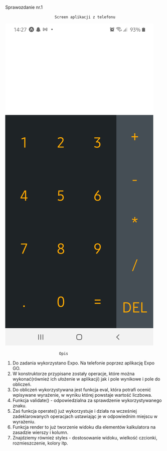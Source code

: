 Sprawozdanie nr.1

						  Screen aplikacji z telefonu
![alt text](https://github.com/MichalKohnke/aplikacje-mobilne-Kohnke-185ic/blob/master/lab1/lab1_screeny/appka.jpg)

							Opis
1. Do zadania wykorzystano Expo. Na telefonie poprzez aplikację Expo GO.
2. W konstruktorze przypisane zostały operacje, które można wykonać(również ich ułożenie w aplikacji) jak i pole wynikowe i pole do obliczeń.
3. Do obliczeń wykorzystywana jest funkcja eval, która potrafi ocenić wpisywane wyrażenie, w wyniku której powstaje wartość liczbowa.
4. Funkcja validate() - odpowiedzialna za sprawdzenie wykorzystywanego znaku.
5. Zaś funkcja operate() już wykorzystuje i działa na wcześniej zadeklarowanych operacjach ustawiając je w odpowiednim miejscu w wyrażeniu.
6. Funkcja render to już tworzenie widoku dla elementów kalkulatora na zasadzie wierszy i kolumn.
7. Znajdziemy również styles - dostosowanie widoku, wielkość czcionki, rozmieszczenie, kolory itp.